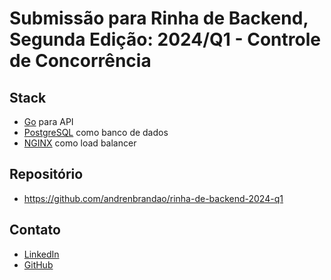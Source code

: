 # Submissão para Rinha de Backend, Segunda Edição: 2024/Q1 - Controle de Concorrência

## Stack

- [Go](https://go.dev/) para API
- [PostgreSQL](https://www.postgresql.org/) como banco de dados
- [NGINX](https://www.nginx.com/) como load balancer

## Repositório

- https://github.com/andrenbrandao/rinha-de-backend-2024-q1

## Contato

- [LinkedIn](https://www.linkedin.com/in/andrenbrandao)
- [GitHub](https://www.github.com/andrenbrandao)
